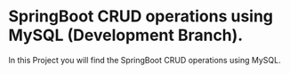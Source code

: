 # SpringBoot CRUD operations using MySQL (Development Branch).
In this Project you will find the SpringBoot CRUD operations using MySQL.
